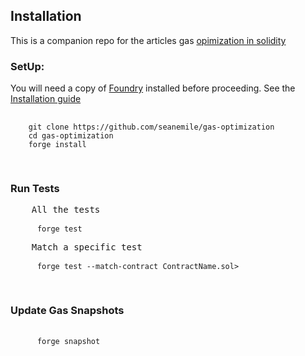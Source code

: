 <div>
  <h2>Installation</h2>
  <p> This is a companion repo for the articles gas <a href="https://seanemile.com/home"> opimization in solidity</a></p> 
  <h3>SetUp:</h3>
  <p>
    You will need a copy of
    <a href="https://github.com/foundry-rs/foundry">Foundry</a> installed before
    proceeding. See the
    <a href="https://github.com/foundry-rs/foundry#installation"
      >Installation guide</a
    >
  </p>
  <pre>
   <code>
    git clone https://github.com/seanemile/gas-optimization
    cd gas-optimization
    forge install
   </code>
  </pre>
  <h3>Run Tests</h3>
  <pre>
    All the tests
    <code>
      forge test
    </code>
    Match a specific test
    <code>
      forge test --match-contract ContractName.sol>
    </code>
  </pre>
  <h3>Update Gas Snapshots</h3>
  <pre>
    <code>
      forge snapshot
    </code>
  </pre>
</div>
